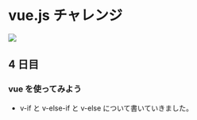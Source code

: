 # vue.js チャレンジ

![](https://jp.vuejs.org/images/logo.png)

## 4 日目

### vue を使ってみよう

- v-if と v-else-if と v-else
  について書いていきました。
